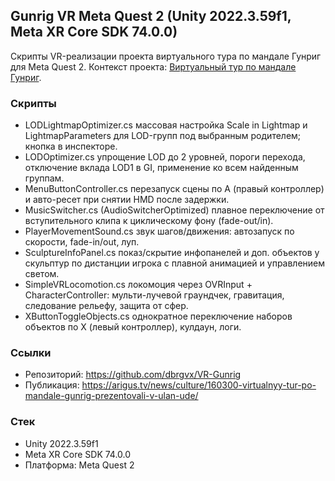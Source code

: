 ﻿## Gunrig VR  Meta Quest 2 (Unity 2022.3.59f1, Meta XR Core SDK 74.0.0)

Скрипты VR-реализации проекта виртуального тура по мандале Гунриг для Meta Quest 2.
Контекст проекта: [Виртуальный тур по мандале Гунриг](https://arigus.tv/news/culture/160300-virtualnyy-tur-po-mandale-gunrig-prezentovali-v-ulan-ude/).

### Скрипты
- LODLightmapOptimizer.cs  массовая настройка Scale in Lightmap и LightmapParameters для LOD-групп под выбранным родителем; кнопка в инспекторе.
- LODOptimizer.cs  упрощение LOD до 2 уровней, пороги перехода, отключение вклада LOD1 в GI, применение ко всем найденным группам.
- MenuButtonController.cs  перезапуск сцены по A (правый контроллер) и авто-ресет при снятии HMD после задержки.
- MusicSwitcher.cs (AudioSwitcherOptimized)  плавное переключение от вступительного клипа к циклическому фону (fade-out/in).
- PlayerMovementSound.cs  звук шагов/движения: автозапуск по скорости, fade-in/out, луп.
- SculptureInfoPanel.cs  показ/скрытие инфопанелей и доп. объектов у скульптур по дистанции игрока с плавной анимацией и управлением светом.
- SimpleVRLocomotion.cs  локомоция через OVRInput + CharacterController: мульти-лучевой грaундчек, гравитация, следование рельефу, защита от сфер.
- XButtonToggleObjects.cs  однократное переключение наборов объектов по X (левый контроллер), кулдаун, логи.

### Ссылки
- Репозиторий: https://github.com/dbrgvx/VR-Gunrig
- Публикация: https://arigus.tv/news/culture/160300-virtualnyy-tur-po-mandale-gunrig-prezentovali-v-ulan-ude/

### Стек
- Unity 2022.3.59f1
- Meta XR Core SDK 74.0.0
- Платформа: Meta Quest 2
